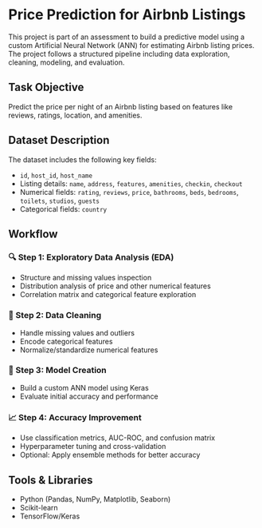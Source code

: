 # Price Prediction for Airbnb Listings

This project is part of an assessment to build a predictive model using a custom Artificial Neural Network (ANN) for estimating Airbnb listing prices. The project follows a structured pipeline including data exploration, cleaning, modeling, and evaluation.

## Task Objective

Predict the price per night of an Airbnb listing based on features like reviews, ratings, location, and amenities.

## Dataset Description

The dataset includes the following key fields:

* `id`, `host_id`, `host_name`
* Listing details: `name`, `address`, `features`, `amenities`, `checkin`, `checkout`
* Numerical fields: `rating`, `reviews`, `price`, `bathrooms`, `beds`, `bedrooms`, `toilets`, `studios`, `guests`
* Categorical fields: `country`

## Workflow

### 🔍 Step 1: Exploratory Data Analysis (EDA)

* Structure and missing values inspection
* Distribution analysis of price and other numerical features
* Correlation matrix and categorical feature exploration

### 🧹 Step 2: Data Cleaning

* Handle missing values and outliers
* Encode categorical features
* Normalize/standardize numerical features

### 🧠 Step 3: Model Creation

* Build a custom ANN model using Keras
* Evaluate initial accuracy and performance

### 📈 Step 4: Accuracy Improvement

* Use classification metrics, AUC-ROC, and confusion matrix
* Hyperparameter tuning and cross-validation
* Optional: Apply ensemble methods for better accuracy

## Tools & Libraries

* Python (Pandas, NumPy, Matplotlib, Seaborn)
* Scikit-learn
* TensorFlow/Keras
